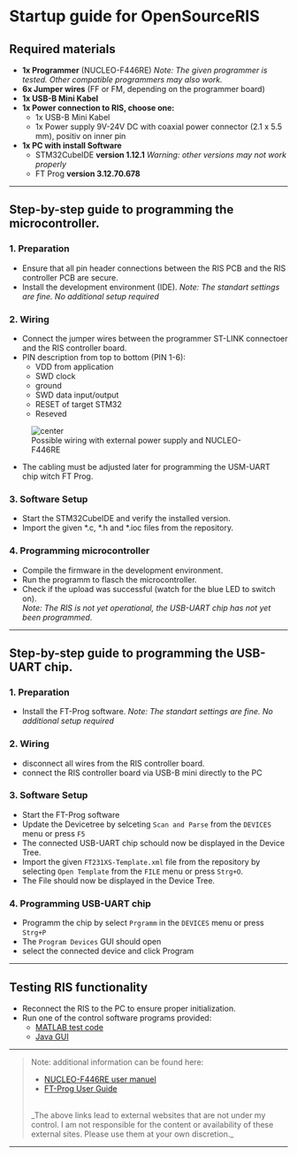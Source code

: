 # Startup guide for OpenSourceRIS



## Required materials

- **1x Programmer** (NUCLEO-F446RE)
_Note: The given programmer is tested. Other compatible programmers may also work._
- **6x Jumper wires** (FF or FM, depending on the programmer board)
- **1x USB-B Mini Kabel**
- **1x Power connection to RIS, choose one:**
    - 1x USB-B Mini Kabel
    - 1x Power supply 9V-24V DC with coaxial power connector (2.1 x 5.5 mm), positiv on inner pin
- **1x PC with install Software**  
    - STM32CubeIDE **version 1.12.1** _Warning: other versions may not work properly_
    - FT Prog **version 3.12.70.678**
---

## Step-by-step guide to programming the microcontroller.

### 1. Preparation
- Ensure that all pin header connections between the RIS PCB and the RIS controller PCB are secure.
- Install the development environment (IDE).
_Note: The standart settings are fine. No additional setup required_

### 2. Wiring
- Connect the jumper wires between the programmer ST-LINK connectoer and the RIS controller board.
- PIN description from top to bottom (PIN 1-6):
    - VDD from application
    - SWD clock
    - ground
    - SWD data input/output
    - RESET of target STM32
    - Reseved

<figure>
  <img src="wiring_1.png" alt="center">
  <figcaption>Possible wiring with external power supply and NUCLEO-F446RE</figcaption>
</figure>

- The cabling must be adjusted later for programming the USM-UART chip witch FT Prog.

### 3. Software Setup
- Start the STM32CubeIDE and verify the installed version.
- Import the given *.c, *.h and *.ioc files from the repository.


### 4. Programming microcontroller
- Compile the firmware in the development environment.
- Run the programm to flasch the microcontroller.
- Check if the upload was successful (watch for the blue LED to switch on).<br>
_Note: The RIS is not yet operational, the USB-UART chip has not yet been programmed._

---

## Step-by-step guide to programming the USB-UART chip.

### 1. Preparation
- Install the FT-Prog software.
_Note: The standart settings are fine. No additional setup required_

### 2. Wiring
- disconnect all wires from the RIS controller board.
- connect the RIS controller board via USB-B mini directly to the PC

### 3. Software Setup
- Start the FT-Prog software
- Update the Devicetree by selceting `Scan and Parse` from the `DEVICES` menu or press `F5`
- The connected USB-UART chip schould now be displayed in the Device Tree.
- Import the given `FT231XS-Template.xml` file from the repository by selecting `Open Template` from the `FILE` menu or press `Strg+O`.
- The File should now be displayed in the Device Tree.

### 4. Programming USB-UART chip
- Programm the chip by select `Prgramm` in the `DEVICES` menu or press `Strg+P`
- The `Program Devices` GUI should open
- select the connected device and click Program

---

## Testing RIS functionality
- Reconnect the RIS to the PC to ensure proper initialization.
- Run one of the control software programs provided:
    - [MATLAB test code](../Control%20Software/MATLAB%20Code%20Examples/example_USB.m)
    - [Java GUI](../Control%20Software/Graphical%20JAVA%20Tools/RIS-Terminal.jar)

---

> Note: additional information can be found here:
> - [NUCLEO-F446RE user manuel](https://www.st.com/resource/en/user_manual/um1724-stm32-nucleo64-boards-mb1136-stmicroelectronics.pdf)
> - [FT-Prog User Guide](https://www.ftdichip.com/Support/Documents/AppNotes/AN_124_User_Guide_For_FT_PROG.pdf)
> <br>
> _The above links lead to external websites that are not under my control. I am not responsible for the content or availability of these external sites. Please use them at your own discretion._
---
